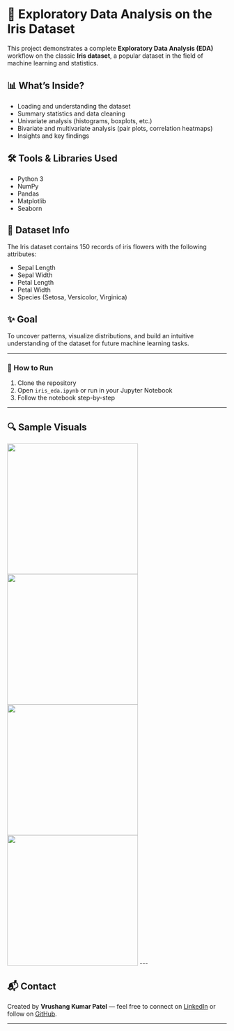 # 🌸 Exploratory Data Analysis on the Iris Dataset

This project demonstrates a complete **Exploratory Data Analysis (EDA)** workflow on the classic **Iris dataset**, a popular dataset in the field of machine learning and statistics.

## 📊 What’s Inside?

- Loading and understanding the dataset
- Summary statistics and data cleaning
- Univariate analysis (histograms, boxplots, etc.)
- Bivariate and multivariate analysis (pair plots, correlation heatmaps)
- Insights and key findings

## 🛠️ Tools & Libraries Used

- Python 3
- NumPy
- Pandas
- Matplotlib
- Seaborn

## 📁 Dataset Info

The Iris dataset contains 150 records of iris flowers with the following attributes:
- Sepal Length
- Sepal Width
- Petal Length
- Petal Width
- Species (Setosa, Versicolor, Virginica)

## ✨ Goal

To uncover patterns, visualize distributions, and build an intuitive understanding of the dataset for future machine learning tasks.

---

### 📌 How to Run

1. Clone the repository
2. Open `iris_eda.ipynb` or run in your Jupyter Notebook
3. Follow the notebook step-by-step

---

## 🔍 Sample Visuals
<img src="https://media.geeksforgeeks.org/wp-content/uploads/20210709230555/pairplotirisEDA.png" width="300" />
<img src="https://media.geeksforgeeks.org/wp-content/uploads/20210709230555/pairplotirisEDA.png" width="300" />
<img src="https://media.geeksforgeeks.org/wp-content/uploads/20210709230555/pairplotirisEDA.png" width="300" />
<img src="https://media.geeksforgeeks.org/wp-content/uploads/20210709230555/pairplotirisEDA.png" width="300" />
---

## 📬 Contact

Created by **Vrushang Kumar Patel** — feel free to connect on [LinkedIn](https://www.linkedin.com) or follow on [GitHub](https://github.com).

---

